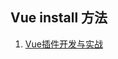 ## Vue install 方法


1. [Vue插件开发与实战](https://liaokeyu.com/%E6%8A%80%E6%9C%AF/2017/05/16/vue-plugin-development.html)